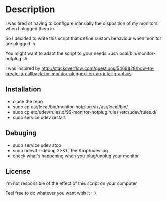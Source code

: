 # Description

I was tired of having to configure manually the disposition of my monitors when I plugged them in.

So I decided to write this script that define custom behaviour when monitor are plugged in

You might want to adapt the script to your needs ./usr/local/bin/monitor-hotplug.sh

I was inspired by http://stackoverflow.com/questions/5469828/how-to-create-a-callback-for-monitor-plugged-on-an-intel-graphics

## Installation
  * clone the repo
  * sudo cp usr/local/bin/monitor-hotplug.sh /usr/local/bin/
  * sudo cp etc/udev/rules.d/99-monitor-hotplug.rules  /etc/udev/rules.d/
  * sudo service udev restart

## Debuging
  * sudo service udev stop
  * sudo udevd --debug 2>&1 | tee /tmp/udev.log
  * check what's happening when you plug/unplug your monitor


## License

I'm not responsible of the effect of this script on your computer

Feel free to do whatever you want with it :-)
